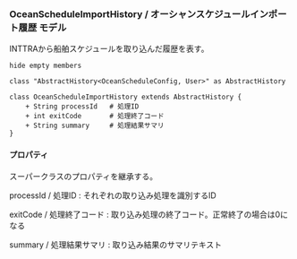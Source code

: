 ### OceanScheduleImportHistory / オーシャンスケジュールインポート履歴 モデル

INTTRAから船舶スケジュールを取り込んだ履歴を表す。

```plantuml
hide empty members

class "AbstractHistory<OceanScheduleConfig, User>" as AbstractHistory

class OceanScheduleImportHistory extends AbstractHistory {
    + String processId   # 処理ID
    + int exitCode       # 処理終了コード
    + String summary     # 処理結果サマリ
}
```

#### プロパティ

スーパークラスのプロパティを継承する。

processId / 処理ID
: それぞれの取り込み処理を識別するID

exitCode / 処理終了コード
: 取り込み処理の終了コード。正常終了の場合は0になる

summary / 処理結果サマリ
: 取り込み結果のサマリテキスト
